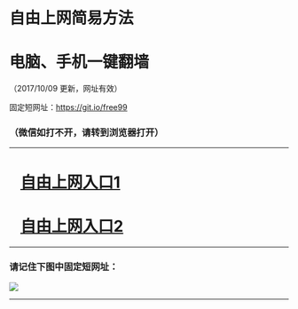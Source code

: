 ﻿# 自由上网简易方法

# 电脑、手机一键翻墙

（2017/10/09 更新，网址有效）

固定短网址：https://git.io/free99

### （微信如打不开，请转到浏览器打开）


***





# &nbsp;&nbsp; <a href="http://ft154826676.fwq-tz-1001.info/fwqtz01.html?t=100900119392 " target="_blank">自由上网入口1</a>
# &nbsp;&nbsp; <a href="http://ft2579329567.fwq-tz-1002.info/fwqtz02.html?t=100900115883 " target="_blank">自由上网入口2</a>
***

### 请记住下图中固定短网址：

<img src="https://s3-us-west-2.amazonaws.com/fwq-1001/yjfq-20170905okok.png" /> 


***

